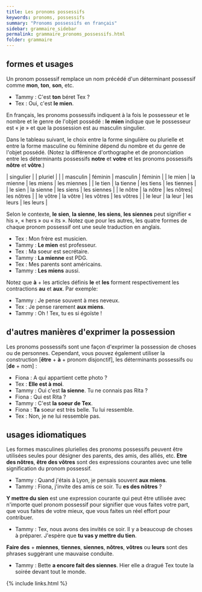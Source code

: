 ```yaml
---
title: Les pronoms possessifs
keywords: pronoms, possessifs
summary: "Pronoms possessifs en français"
sidebar: grammaire_sidebar
permalink: grammaire_pronoms_possessifs.html
folder: grammaire
---
```


## formes et usages
Un pronom possessif remplace un nom précédé d'un déterminant possessif comme **mon**, **ton**, **son**, etc.

* Tammy : C'est **ton** béret Tex ? 
* Tex : Oui, c'est **le mien**.

En français, les pronoms possessifs indiquent à la fois le possesseur et le nombre et le genre de l'objet possédé : **le mien** indique que le possesseur est « je » et que la possession est au masculin singulier.

Dans le tableau suivant, le choix entre la forme singulière ou plurielle et entre la forme masculine ou féminine dépend du nombre et du genre de l'objet possédé. (Notez la différence d'orthographe et de prononciation entre les déterminants possessifs **notre** et **votre** et les pronoms possessifs **nôtre** et **vôtre**.)

| singulier |  | pluriel | |
| masculin | féminin | masculin | féminin |
| le mien | la mienne | les miens | les miennes |
| le tien | la tienne | les tiens | les tiennes |
| le sien | la sienne | les siens | les siennes |
| le nôtre | la nôtre | les nôtres|  les nôtres |
| le vôtre | la vôtre | les vôtres | les vôtres |
| le leur | la leur | les leurs | les leurs |

Selon le contexte, **le sien**, **la sienne**, **les siens**, **les siennes** peut signifier « his », « hers » ou « its ». Notez que pour les autres, les quatre formes de chaque pronom possessif ont une seule traduction en anglais.

* Tex : Mon frère est musicien.
* Tammy : **Le mien** est professeur.
* Tex : Ma soeur est secrétaire. 
* Tammy : **La mienne** est PDG. 
* Tex : Mes parents sont américains.
* Tammy : **Les miens** aussi.

Notez que **à** + les articles définis **le** et **les** forment respectivement les contractions **au** et **aux**. Par exemple:

* Tammy : Je pense souvent à mes neveux. 
* Tex : Je pense rarement **aux miens**.
* Tammy : Oh ! Tex, tu es si égoïste !

## d'autres manières d'exprimer la possession
Les pronoms possessifs sont une façon d'exprimer la possession de choses ou de personnes. Cependant, vous pouvez également utiliser la construction [**être** + **à** + pronom disjonctif], les déterminants possessifs ou [**de** + nom] :

* Fiona : A qui appartient cette photo ?
* Tex : **Elle est à moi**.
* Tammy : Oui c'est **la sienne**. Tu ne connais pas Rita ?
* Fiona : Qui est Rita ? 
* Tammy : C'est **la soeur de Tex**. 
* Fiona : **Ta** soeur est très belle. Tu lui ressemble. 
* Tex : Non, je ne lui ressemble pas.

## usages idiomatiques
Les formes masculines plurielles des pronoms possessifs peuvent être utilisées seules pour désigner des parents, des amis, des alliés, etc. **Etre des nôtres**, **être des vôtres** sont des expressions courantes avec une telle signification du pronom possessif.

* Tammy : Quand j'étais à Lyon, je pensais souvent **aux miens**.
* Tammy : Fiona, j'invite des amis ce soir. Tu **es des nôtres** ?

**Y mettre du sien** est une expression courante qui peut être utilisée avec n'importe quel pronom possessif pour signifier que vous faites votre part, que vous faites de votre mieux, que vous faites un réel effort pour contribuer.

* Tammy : Tex, nous avons des invités ce soir. Il y a beaucoup de choses à préparer. J'espère que **tu vas y mettre du tien**.

**Faire des** + **miennes**, **tiennes**, **siennes**, **nôtres**, **vôtres** ou **leurs** sont des phrases suggérant une mauvaise conduite.

* Tammy : Bette **a encore fait des siennes**. Hier elle a dragué Tex toute la soirée devant tout le monde.






{% include links.html %}
